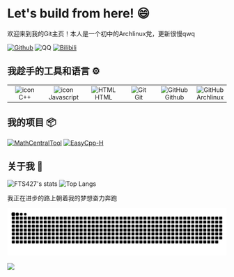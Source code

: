 # Let's build from here! 😄

欢迎来到我的Git主页！本人是一个初中的Archlinux党，更新很慢qwq

<div align="justify">
 
[![Github](https://img.shields.io/badge/FTS427-12100E.svg?style=for-the-badge&logo=github&logoColor=white)](https://github.com/FTS427/)
![QQ](https://img.shields.io/badge/QQ-2783629533-%231DA1F2.svg?style=for-the-badge&logo=QQ&logoColor=white)
[![Bilibili](https://img.shields.io/badge/探索者FTS-%23E4405F.svg?style=for-the-badge&logo=bilibili&logoColor=white)](https://space.bilibili.com/1978537245?spm_id_from=333.1007.0.0)

</div>  

## 我趁手的工具和语言 ⚙️

<table>
  <tr> 
    <td align="center" width="96">
        <img src="https://techstack-generator.vercel.app/cpp-icon.svg" alt="icon" width="65" height="65" />
      <br>C++
    </td>
    <td align="center" width="96">
        <img src="https://techstack-generator.vercel.app/js-icon.svg" alt="icon" width="65" height="65" />
      <br>Javascript
    </td>
    <td align="center"  width="96">
        <img src="https://skillicons.dev/icons?i=html" width="48" height="48" alt="HTML" />
      <br>HTML
    </td>
    <td align="center" width="96">
        <img src="https://user-images.githubusercontent.com/25181517/192108372-f71d70ac-7ae6-4c0d-8395-51d8870c2ef0.png" width="65" height="65" alt="Git" />
      <br>Git
    </td>
    <td align="center" width="96">
        <img src="https://techstack-generator.vercel.app/github-icon.svg" width="65" height="65" alt="GitHub" />
      <br>Github
    </td>
    <td align="center">
        <img src="https://camo.githubusercontent.com/6749d719380b9d263e87f49890bf0230bb6d92979a18b6e9154be2290fe9134d/68747470733a2f2f7777772e617263686c696e75782e6f72672f7374617469632f6c6f676f732f617263686c696e75782d6c6f676f2d6461726b2d313230306470692e6234326264333564353931362e706e67" width="200" height="65" alt="GitHub" />
      <br>Archlinux
    </td>
 </tr>
</table>

## 我的项目 📦

[![MathCentralTool](https://github-readme-stats.vercel.app/api/pin/?username=FTS427&repo=MathCentralTool&theme=nord)](https://github.com/FTS427/MathCentralTool)
[![EasyCpp-H](https://github-readme-stats.vercel.app/api/pin/?username=FTS427&repo=ECPPH&theme=nord)](https://github.com/FTS427/ECPPH)

## 关于我 👋

![FTS427's stats](https://github-readme-stats.vercel.app/api?username=FTS427&show_icons=true&count_private=true&hide_border=true&theme=nord&local=cn)
![Top Langs](https://github-readme-stats.vercel.app/api/top-langs/?username=FTS427&layout=donut&theme=nord)

我正在进步的路上朝着我的梦想奋力奔跑

![snk](https://github.com/FTS427/FTS427/blob/output/github-contribution-grid-snake.svg)


<img src="https://komarev.com/ghpvc/?username=FTS427&label=PROFILE+VIEWS&style=for-the-badge&color=blue">
